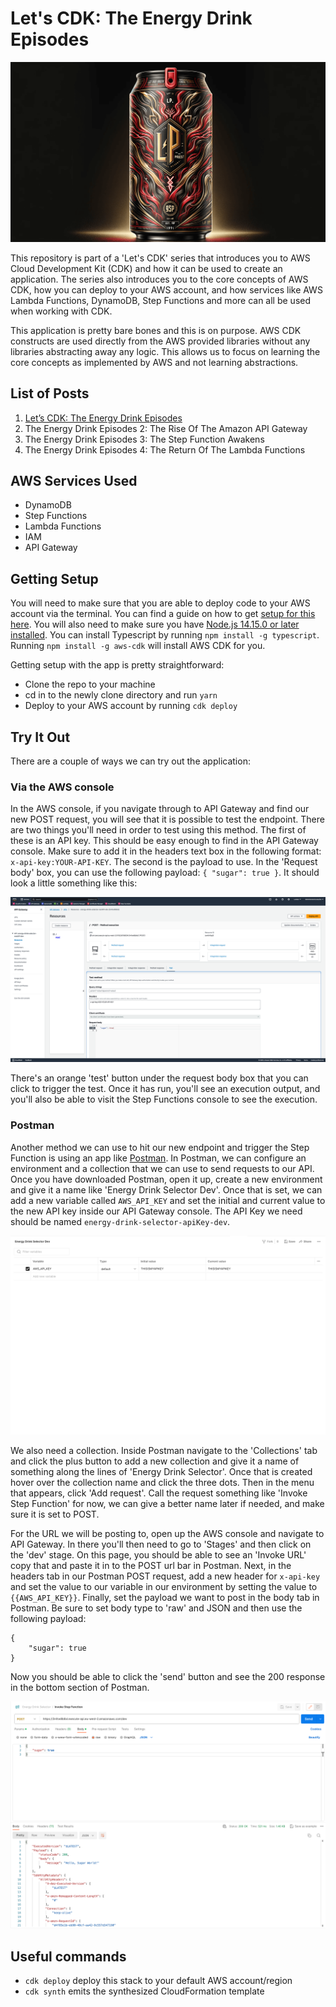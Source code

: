 # Let's CDK: The Energy Drink Episodes

![LP Energy Drink](assets/lpenergydrink.png)

This repository is part of a 'Let's CDK' series that introduces you to AWS Cloud Development Kit (CDK) and how it can be used to create an application. The series also introduces you to the core concepts of AWS CDK, how you can deploy to your AWS account, and how services like AWS Lambda Functions, DynamoDB, Step Functions and more can all be used when working with CDK.

This application is pretty bare bones and this is on purpose. AWS CDK constructs are used directly from the AWS provided libraries without any libraries abstracting away any logic. This allows us to focus on learning the core concepts as implemented by AWS and not learning abstractions.

## List of Posts

1. [Let’s CDK: The Energy Drink Episodes](https://medium.com/aws-in-plain-english/lets-cdk-the-energy-drink-episodes-d23881031484)
2. The Energy Drink Episodes 2: The Rise Of The Amazon API Gateway
3. The Energy Drink Episodes 3: The Step Function Awakens
4. The Energy Drink Episodes 4: The Return Of The Lambda Functions

## AWS Services Used

- DynamoDB
- Step Functions
- Lambda Functions
- IAM
- API Gateway

## Getting Setup

You will need to make sure that you are able to deploy code to your AWS account via the terminal. You can find a guide on how to get [setup for this here](https://docs.aws.amazon.com/cdk/v2/guide/getting_started.html). You will also need to make sure you have [Node.js 14.15.0 or later installed](https://nodejs.org/en/download). You can install Typescript by running ```npm install -g typescript```. Running ```npm install -g aws-cdk``` will install AWS CDK for you.

Getting setup with the app is pretty straightforward:

- Clone the repo to your machine
- cd in to the newly clone directory and run ```yarn```
- Deploy to your AWS account by running ```cdk deploy```


## Try It Out
There are a couple of ways we can try out the application:

### Via the AWS console 

In the AWS console, if you navigate through to API Gateway and find our new POST request, you will see that it is possible to test the endpoint. There are two things you'll need in order to test using this method. The first of these is an API key. This should be easy enough to find in the API Gateway console. Make sure to add it in the headers text box in the following format: ``x-api-key:YOUR-API-KEY``. The second is the payload to use. In the 'Request body' box, you can use the following payload: ``{ "sugar": true }``. It should look a little something like this:

![Lambda Console](assets/lambdaConsole.png)

There's an orange 'test' button under the request body box that you can click to trigger the test. Once it has run, you'll see an execution output, and you'll also be able to visit the Step Functions console to see the execution.

### Postman

Another method we can use to hit our new endpoint and trigger the Step Function is using an app like [Postman](https://www.postman.com/). In Postman, we can configure an environment and a collection that we can use to send requests to our API. Once you have downloaded Postman, open it up, create a new environment and give it a name like 'Energy Drink Selector Dev'. Once that is set, we can add a new variable called ``AWS_API_KEY`` and set the initial and current value to the new API key inside our API Gateway console. The API Key we need should be named ``energy-drink-selector-apiKey-dev``.

![Postman Environment](assets/postmanEnvironment.png)

We also need a collection. Inside Postman navigate to the 'Collections' tab and click the plus button to add a new collection and give it a name of something along the lines of 'Energy Drink Selector'. Once that is created hover over the collection name and click the three dots. Then in the menu that appears, click 'Add request'. Call the request something like 'Invoke Step Function' for now, we can give a better name later if needed, and make sure it is set to POST.

For the URL we will be posting to, open up the AWS console and navigate to API Gateway. In there you'll then need to go to 'Stages' and then click on the 'dev' stage. On this page, you should be able to see an 'Invoke URL' copy that and paste it in to the POST url bar in Postman. Next, in the headers tab in our Postman POST request, add a new header for ``x-api-key`` and set the value to our variable in our environment by setting the value to ``{{AWS_API_KEY}}``. Finally, set the payload we want to post in the body tab in Postman. Be sure to set body type to 'raw' and JSON and then use the following payload:

```
{
    "sugar": true
}
```

Now you should be able to click the 'send' button and see the 200 response in the bottom section of Postman.

![Postman result](assets/postmanResult.png)

## Useful commands

* `cdk deploy`      deploy this stack to your default AWS account/region
* `cdk synth`       emits the synthesized CloudFormation template

